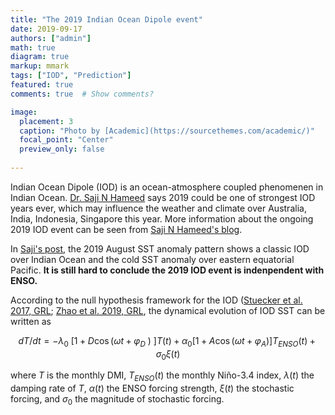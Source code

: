 ```yaml
---
title: "The 2019 Indian Ocean Dipole event"
date: 2019-09-17
authors: ["admin"]
math: true
diagram: true
markup: mmark
tags: ["IOD", "Prediction"]
featured: true
comments: true  # Show comments?

image:
  placement: 3
  caption: "Photo by [Academic](https://sourcethemes.com/academic/)"
  focal_point: "Center"
  preview_only: false
  
---
```


Indian Ocean Dipole (IOD) is an ocean-atmosphere coupled phenomenen in Indian Ocean. [Dr. Saji N Hameed](https://www.researchgate.net/project/Realtime-monitoring-of-the-Indian-Ocean-Dipole) says 2019 could be one of strongest IOD years ever, which may influence the weather and climate over Australia, India, Indonesia, Singapore this year. More information about the ongoing 2019 IOD event can be seen from [Saji N Hameed's blog](http://enformtk.u-aizu.ac.jp/blog/).

In [Saji's post](http://enformtk.u-aizu.ac.jp/blog/2019/08/29/iod-at-last/), the 2019 August SST anomaly pattern shows a classic IOD over Indian Ocean and the cold SST anomaly over eastern equatorial Pacific. **It is still hard to conclude the 2019 IOD event is indenpendent with ENSO.** 

According to the null hypothesis framework for the IOD ([Stuecker et al. 2017, GRL]("publication/2017_stuecker_grl_iod/"); [Zhao et al. 2019, GRL]("publication/2019_zhaos_grl_iod"), the dynamical evolution of IOD SST can be written as

$$dT/dt=-\lambda_0\ [1+D\cos(\omega t+\varphi_D\ )\ ]T(t)+ \alpha_0 [1+A \cos⁡(\omega t+\varphi_A ) ] T_{ENSO} (t)+\sigma_0 \xi(t)$$

where $T$ is the monthly DMI, $T_{ENSO}\left(t\right)$ the monthly Niño-3.4 index, $\lambda\left(t\right)$ the damping rate of $T$, $\alpha\left(t\right)$ the ENSO forcing strength, $\xi\left(t\right)$ the stochastic forcing, and $\sigma_0$ the magnitude of stochastic forcing. 